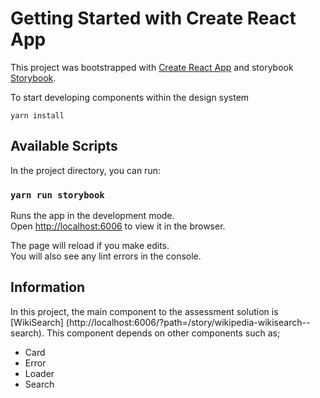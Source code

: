 # Getting Started with Create React App

This project was bootstrapped with [Create React App](https://github.com/facebook/create-react-app)
and storybook [Storybook](https://storybook.js.org/).

To start developing components within the design system

`yarn install`  

## Available Scripts

In the project directory, you can run:

### `yarn run storybook`

Runs the app in the development mode.\
Open [http://localhost:6006](http://localhost:6006) to view it in the browser.

The page will reload if you make edits.\
You will also see any lint errors in the console.

## Information

In this project, the main component to the assessment solution is [WikiSearch] (http://localhost:6006/?path=/story/wikipedia-wikisearch--search).
This component depends on other components such as;
* Card
* Error
* Loader
* Search
